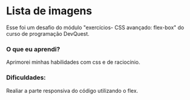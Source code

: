 # Lista de imagens
Esse foi um desafio do módulo "exercícios- CSS avançado: flex-box" do curso de programação DevQuest.
### O que eu aprendi?
Aprimorei minhas habilidades com css e de raciocínio.
### Dificuldades:
Realiar a parte responsiva do código utilizando o flex.
